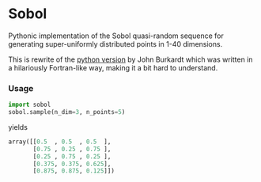 # Sobol
Pythonic implementation of the Sobol quasi-random sequence for generating super-uniformly distributed points in 1-40 dimensions.

This is rewrite of the [python version](https://people.sc.fsu.edu/~jburkardt/py_src/sobol/sobol.html) by John Burkardt which was written in a hilariously Fortran-like way, making it a bit hard to understand.

### Usage 
```python
import sobol
sobol.sample(n_dim=3, n_points=5)
```
yields
```python
array([[0.5  , 0.5  , 0.5  ],
       [0.75 , 0.25 , 0.75 ],
       [0.25 , 0.75 , 0.25 ],
       [0.375, 0.375, 0.625],
       [0.875, 0.875, 0.125]])
```